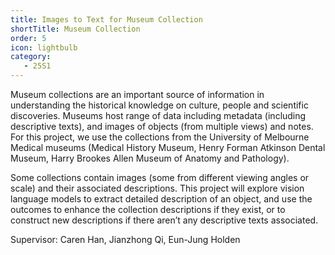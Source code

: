 ```yaml
---
title: Images to Text for Museum Collection 
shortTitle: Museum Collection 
order: 5
icon: lightbulb
category:
   - 25S1
---
```


Museum collections are an important source of information in understanding the historical knowledge on culture, people and scientific discoveries. Museums host range of data including metadata (including descriptive texts), and images of objects (from multiple views) and notes. For this project, we use the collections from the University of Melbourne Medical museums (Medical History Museum, Henry Forman Atkinson Dental Museum, Harry Brookes Allen Museum of Anatomy and Pathology).


Some collections contain images (some from different viewing angles or scale) and their associated descriptions. This project will explore vision language models to extract detailed description of an object, and use the outcomes to enhance the collection descriptions if they exist, or to construct new descriptions if there aren’t any descriptive texts associated. 

Supervisor: Caren Han, Jianzhong Qi, Eun-Jung Holden